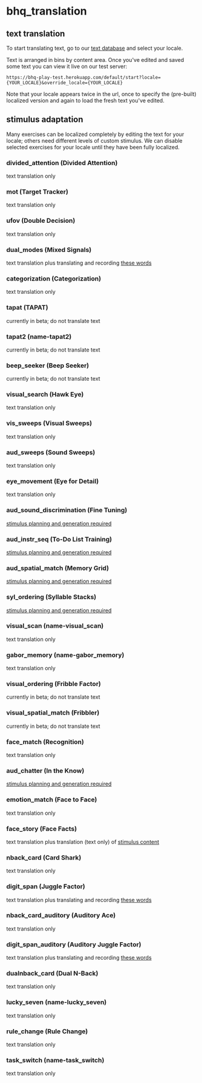 bhq_translation
===============

## text translation

To start translating text, go to our [text database](https://tra:vame4uFA@tra.cloudant.com/rfm_loc/_design/rfm_loc/index.html#) and select your locale.

Text is arranged in bins by content area. Once you've edited and saved some text you can view it live on our test server:

	https://bhq-play-test.herokuapp.com/default/start?locale={YOUR_LOCALE}&override_locale={YOUR_LOCALE}
	
Note that your locale appears twice in the url, once to specify the (pre-built) localized version and again to load the fresh text you've edited.

## stimulus adaptation

Many exercises can be localized completely by editing the text for your locale; others need different levels of custom stimulus. We can disable selected exercises for your locale until they have been fully localized.

### divided_attention (Divided Attention)

text translation only

### mot (Target Tracker)

text translation only

### ufov (Double Decision)

text translation only

### dual_modes (Mixed Signals)

text translation plus translating and recording [these words]()

### categorization (Categorization)

text translation only

### tapat (TAPAT)

currently in beta; do not translate text

### tapat2 (name-tapat2)

currently in beta; do not translate text

### beep_seeker (Beep Seeker)

currently in beta; do not translate text

### visual_search (Hawk Eye)

text translation only

### vis_sweeps (Visual Sweeps)

text translation only

### aud_sweeps (Sound Sweeps)

text translation only

### eye_movement (Eye for Detail)

text translation only

### aud_sound_discrimination (Fine Tuning)

[stimulus planning and generation required](tua.md)

### aud_instr_seq (To-Do List Training)

[stimulus planning and generation required](lad.md)

### aud_spatial_match (Memory Grid)

[stimulus planning and generation required](misrp.md)

### syl_ordering (Syllable Stacks)

[stimulus planning and generation required](misrp.md)

### visual_scan (name-visual_scan)

text translation only

### gabor_memory (name-gabor_memory)

text translation only

### visual_ordering (Fribble Factor)

currently in beta; do not translate text

### visual_spatial_match (Fribbler)

currently in beta; do not translate text

### face_match (Recognition)

text translation only

### aud_chatter (In the Know)

[stimulus planning and generation required](chatter.md)

### emotion_match (Face to Face)

text translation only

### face_story (Face Facts)

text translation plus translation (text only) of [stimulus content](/bpi/bhq_translation/tree/master/face_story)

### nback_card (Card Shark)

text translation only

### digit_span (Juggle Factor)

text translation plus translating and recording [these words]()

### nback_card_auditory (Auditory Ace)

text translation only

### digit_span_auditory (Auditory Juggle Factor)

text translation plus translating and recording [these words]()

### dualnback_card (Dual N-Back)

text translation only

### lucky_seven (name-lucky_seven)

text translation only

### rule_change (Rule Change)

text translation only

### task_switch (name-task_switch)

text translation only
